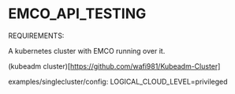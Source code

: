 # EMCO_API_TESTING

REQUIREMENTS:

A kubernetes cluster with EMCO running over it.

(kubeadm cluster)[https://github.com/wafi981/Kubeadm-Cluster]






examples/singlecluster/config:
LOGICAL_CLOUD_LEVEL=privileged


